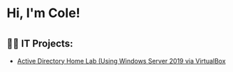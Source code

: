 <h1>Hi, I'm Cole! <h1>

<h2>👨‍💻 IT Projects:</h2>

  -  [Active Directory Home Lab (Using Windows Server 2019 via VirtualBox](https://github.com/ColeMillerTech/ActiveDirectoryLab/tree/main)
